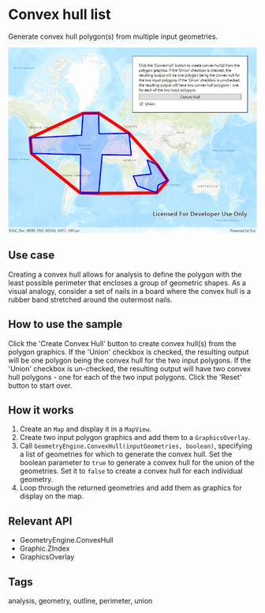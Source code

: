 # Convex hull list

Generate convex hull polygon(s) from multiple input geometries.

![Image of convex hull list](ConvexHullList.jpg)

## Use case

Creating a convex hull allows for analysis to define the polygon with the least possible perimeter that encloses a group of geometric shapes. As a visual analogy, consider a set of nails in a board where the convex hull is a rubber band stretched around the outermost nails.

## How to use the sample

Click the 'Create Convex Hull' button to create convex hull(s) from the polygon graphics. If the 'Union' checkbox is checked, the resulting output will be one polygon being the convex hull for the two input polygons. If the 'Union' checkbox is un-checked, the resulting output will have two convex hull polygons - one for each of the two input polygons. Click the 'Reset' button to start over.

## How it works

1. Create an `Map` and display it in a `MapView`.
2. Create two input polygon graphics and add them to a `GraphicsOverlay`.
3. Call `GeometryEngine.ConvexHull(inputGeometries, boolean)`, specifying a list of geometries for which to generate the convex hull. Set the boolean parameter to `true` to generate a convex hull for the union of the geometries. Set it to `false` to create a convex hull for each individual geometry.
4. Loop through the returned geometries and add them as graphics for display on the map.

## Relevant API

* GeometryEngine.ConvexHull
* Graphic.ZIndex
* GraphicsOverlay

## Tags

analysis, geometry, outline, perimeter, union